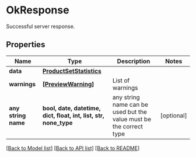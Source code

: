 # OkResponse

Successful server response.

## Properties
Name | Type | Description | Notes
------------ | ------------- | ------------- | -------------
**data** | [**ProductSetStatistics**](ProductSetStatistics.md) |  | 
**warnings** | [**[PreviewWarning]**](PreviewWarning.md) | List of warnings | 
**any string name** | **bool, date, datetime, dict, float, int, list, str, none_type** | any string name can be used but the value must be the correct type | [optional]

[[Back to Model list]](../README.md#documentation-for-models) [[Back to API list]](../README.md#documentation-for-api-endpoints) [[Back to README]](../README.md)


